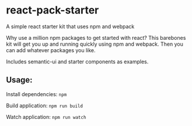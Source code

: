 # react-pack-starter
A simple react starter kit that uses npm and webpack


Why use a million npm packages to get started with react? This barebones kit will get you up and running quickly using npm and webpack. Then you can add whatever packages you like.

Includes semantic-ui and starter components as examples.

<h2>Usage:</h2>
Install dependencies: <code>npm</code>

Build application: <code>npm run build</code>

Watch application: <code>npm run watch</code>
